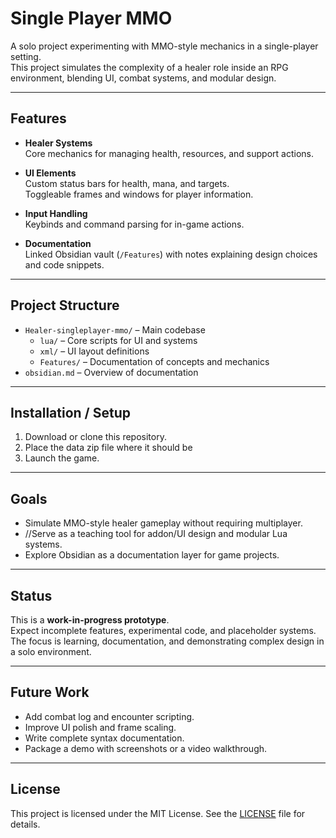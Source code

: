 # Single Player MMO

A solo project experimenting with MMO-style mechanics in a single-player setting.  
This project simulates the complexity of a healer role inside an RPG environment, blending UI, combat systems, and modular design.

---

## Features

- **Healer Systems**  
  Core mechanics for managing health, resources, and support actions.  

- **UI Elements**  
  Custom status bars for health, mana, and targets.  
  Toggleable frames and windows for player information.  

- **Input Handling**  
  Keybinds and command parsing for in-game actions.  

- **Documentation**  
  Linked Obsidian vault (`/Features`) with notes explaining design choices and code snippets.  

---

## Project Structure

- `Healer-singleplayer-mmo/` – Main codebase  
  - `lua/` – Core scripts for UI and systems  
  - `xml/` – UI layout definitions  
  - `Features/` – Documentation of concepts and mechanics  
- `obsidian.md` – Overview of documentation  

---

## Installation / Setup

1. Download or clone this repository.  
2. Place the data zip file where it should be
3. Launch the game.

---

## Goals

- Simulate MMO-style healer gameplay without requiring multiplayer.  
- //Serve as a teaching tool for addon/UI design and modular Lua systems.  
- Explore Obsidian as a documentation layer for game projects.  

---

## Status

This is a **work-in-progress prototype**.  
Expect incomplete features, experimental code, and placeholder systems. The focus is learning, documentation, and demonstrating complex design in a solo environment.  

---

## Future Work

- Add combat log and encounter scripting.  
- Improve UI polish and frame scaling.  
- Write complete syntax documentation.  
- Package a demo with screenshots or a video walkthrough.  

---

## License


This project is licensed under the MIT License. See the [LICENSE](LICENSE) file for details.
